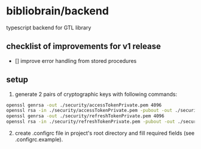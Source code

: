 # bibliobrain/backend
typescript backend for GTL library

## checklist of improvements for v1 release
- [] improve error handling from stored procedures

## setup
1. generate 2 pairs of cryptographic keys with following commands:
```bash
openssl genrsa -out ./security/accessTokenPrivate.pem 4096
openssl rsa -in ./security/accessTokenPrivate.pem -pubout -out ./security/accessTokenPublic.pem
openssl genrsa -out ./security/refreshTokenPrivate.pem 4096
openssl rsa -in ./security/refreshTokenPrivate.pem -pubout -out ./security/refreshTokenPublic.pem
```
2. create .configrc file in project's root directory and fill required fields (see .configrc.example).
